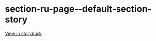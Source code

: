 # section-ru-page--default-section-story

[View in storybook](https://raw.githack.com/Independent-Digital-News-and-Media-Ltd/indy-pwamp-sb/PR-984-sb/index.html?path=/story/section-ru-page--default-section-story)
